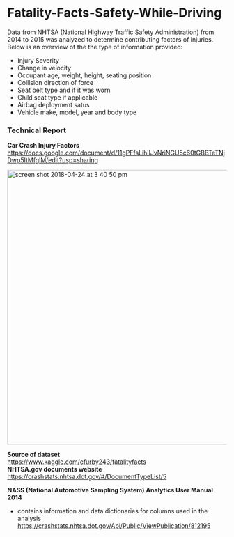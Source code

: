 # Fatality-Facts-Safety-While-Driving
Data from NHTSA (National Highway Traffic Safety Administration) from 2014 to 2015 was analyzed to determine contributing factors of injuries.  Below is an overview of the the type of information provided: 
- Injury Severity
- Change in velocity
- Occupant age, weight, height, seating position
- Collision direction of force
- Seat belt type and if it was worn 
- Child seat type if applicable
- Airbag deployment satus
- Vehicle make, model, year and body type 

### Technical Report
**Car Crash Injury Factors**  
https://docs.google.com/document/d/11gPFfsLihIlJvNriNGU5c60tGBBTeTNjDwp5ItMfglM/edit?usp=sharing

<img width="631" alt="screen shot 2018-04-24 at 3 40 50 pm" src="https://user-images.githubusercontent.com/7989686/39213007-f7aed162-47d5-11e8-833b-5bbba4f4bab5.png">

**Source of dataset**  
https://www.kaggle.com/cfurby243/fatalityfacts                                   
**NHTSA.gov documents website**                                                 
https://crashstats.nhtsa.dot.gov/#/DocumentTypeList/5

**NASS (National Automotive Sampling System) Analytics User Manual 2014**  
* contains information and data dictionaries for columns used in the analysis  
https://crashstats.nhtsa.dot.gov/Api/Public/ViewPublication/812195
